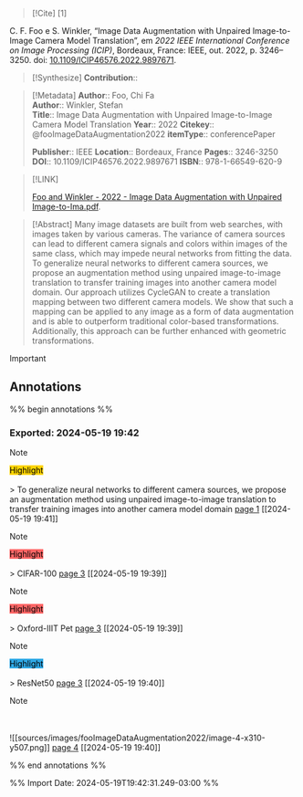 >[!Cite] [1]

C. F. Foo e S. Winkler, “Image Data Augmentation with Unpaired Image-to-Image Camera Model Translation”, em _2022 IEEE International Conference on Image Processing (ICIP)_, Bordeaux, France: IEEE, out. 2022, p. 3246–3250. doi: [10.1109/ICIP46576.2022.9897671](https://doi.org/10.1109/ICIP46576.2022.9897671).

>[!Synthesize]
>**Contribution**::

>[!Metadata]
> **Author**:: Foo, Chi Fa</br> **Author**:: Winkler, Stefan</br>
>**Title**:: Image Data Augmentation with Unpaired Image-to-Image Camera Model Translation
>**Year**:: 2022
>**Citekey**:: @fooImageDataAugmentation2022
>**itemType**:: conferencePaper
>
>
>
>
>**Publisher**:: IEEE
>**Location**:: Bordeaux, France
> **Pages**:: 3246-3250
>**DOI**:: 10.1109/ICIP46576.2022.9897671
>**ISBN**:: 978-1-66549-620-9

>[!LINK]
>
>[Foo and Winkler - 2022 - Image Data Augmentation with Unpaired Image-to-Ima.pdf](file://C:\Users\maila\Zotero\storage\8NW9CLFS\Foo%20and%20Winkler%20-%202022%20-%20Image%20Data%20Augmentation%20with%20Unpaired%20Image-to-Ima.pdf).

>[!Abstract]
Many image datasets are built from web searches, with images taken by various cameras. The variance of camera sources can lead to different camera signals and colors within images of the same class, which may impede neural networks from fitting the data. To generalize neural networks to different camera sources, we propose an augmentation method using unpaired image-to-image translation to transfer training images into another camera model domain. Our approach utilizes CycleGAN to create a translation mapping between two different camera models. We show that such a mapping can be applied to any image as a form of data augmentation and is able to outperform traditional color-based transformations. Additionally, this approach can be further enhanced with geometric transformations.

> [!important]
## Annotations

%% begin annotations %%

### Exported: 2024-05-19 19:42
>[!Note]
><mark style="background-color: #ffd400">Highlight</mark></br></br>> To generalize neural networks to different camera sources, we propose an augmentation method using unpaired image-to-image translation to transfer training images into another camera model domain
>[page 1](file://C:\Users\maila\Zotero\storage\8NW9CLFS\Foo%20and%20Winkler%20-%202022%20-%20Image%20Data%20Augmentation%20with%20Unpaired%20Image-to-Ima.pdf) [[2024-05-19 19:41]]

>[!Note]
><mark style="background-color: #ff6666">Highlight</mark></br></br>> CIFAR-100
>[page 3](file://C:\Users\maila\Zotero\storage\8NW9CLFS\Foo%20and%20Winkler%20-%202022%20-%20Image%20Data%20Augmentation%20with%20Unpaired%20Image-to-Ima.pdf) [[2024-05-19 19:39]]

>[!Note]
><mark style="background-color: #ff6666">Highlight</mark></br></br>> Oxford-IIIT Pet
>[page 3](file://C:\Users\maila\Zotero\storage\8NW9CLFS\Foo%20and%20Winkler%20-%202022%20-%20Image%20Data%20Augmentation%20with%20Unpaired%20Image-to-Ima.pdf) [[2024-05-19 19:39]]

>[!Note]
><mark style="background-color: #2ea8e5">Highlight</mark></br></br>> ResNet50
>[page 3](file://C:\Users\maila\Zotero\storage\8NW9CLFS\Foo%20and%20Winkler%20-%202022%20-%20Image%20Data%20Augmentation%20with%20Unpaired%20Image-to-Ima.pdf) [[2024-05-19 19:40]]

>[!Note]
></br></br>
>![[sources/images/fooImageDataAugmentation2022/image-4-x310-y507.png]]
>[page 4](file://C:\Users\maila\Zotero\storage\8NW9CLFS\Foo%20and%20Winkler%20-%202022%20-%20Image%20Data%20Augmentation%20with%20Unpaired%20Image-to-Ima.pdf) [[2024-05-19 19:40]]

%% end annotations %%

%% Import Date: 2024-05-19T19:42:31.249-03:00 %%
